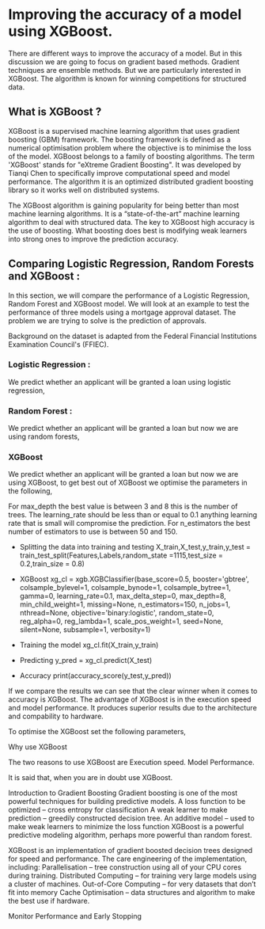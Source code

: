 
# Improving the accuracy of a model using XGBoost.

There are different ways to improve the accuracy of a model. But in this discussion we are going to focus on gradient based methods. Gradient techniques are ensemble methods. But we are particularly interested in XGBoost. The algorithm is known for winning competitions for structured data. 

## What is XGBoost ?

XGBoost is a supervised machine learning algorithm that uses gradient boosting (GBM) framework. The boosting framework is defined as a numerical optimisation problem where the objective is to minimise the loss of the model. XGBoost belongs to a family of boosting algorithms. The term 'XGBoost' stands for "eXtreme Gradient Boosting". It was developed by Tianqi Chen to specifically improve computational speed and model performance. The algorithm it is an optimized distributed gradient boosting library so it works well on distributed systems.

The XGBoost algorithm is gaining popularity for being better than most machine learning algorithms. It is a “state-of-the-art” machine learning algorithm to deal with structured data. The key to XGBoost high accuracy is the use of boosting. What boosting does best is modifying weak learners into strong ones to improve the prediction accuracy. 

## Comparing Logistic Regression, Random Forests and XGBoost :

In this section, we will compare the performance of a Logistic Regression, Random Forest and XGBoost model.  We will look at an example to test the performance of three models using a mortgage approval dataset. The problem we are trying to solve is the prediction of approvals.

Background on the dataset is adapted from the Federal Financial Institutions Examination Council's (FFIEC). 

### Logistic Regression :
We predict whether an applicant will be granted a loan using logistic regression, 

### Random Forest : 
We predict whether an applicant will be granted a loan but now we are using random forests,

### XGBoost
We predict whether an applicant will be granted a loan but now we are using XGBoost, to get best out of XGBoost we optimise the parameters in the following, 

For max_depth the best value is between 3 and 8 this is the number of trees. The learning_rate should be less than or equal to 0.1 anything learning rate that is small will compromise the prediction.  For n_estimators the best number of estimators to use is between 50 and 150. 

- Splitting the data into training and testing
X_train,X_test,y_train,y_test = train_test_split(Features,Labels,random_state =1115,test_size = 0.2,train_size = 0.8)

- XGBoost
xg_cl = xgb.XGBClassifier(base_score=0.5, booster='gbtree', colsample_bylevel=1,
       colsample_bynode=1, colsample_bytree=1, gamma=0, learning_rate=0.1,
       max_delta_step=0, max_depth=8, min_child_weight=1, missing=None,
       n_estimators=150, n_jobs=1, nthread=None,
       objective='binary:logistic', random_state=0, reg_alpha=0,
       reg_lambda=1, scale_pos_weight=1, seed=None, silent=None,
       subsample=1, verbosity=1)

- Training the model
xg_cl.fit(X_train,y_train)

- Predicting
y_pred = xg_cl.predict(X_test)

- Accuracy
print(accuracy_score(y_test,y_pred))

If we compare the results we can see that the clear winner when it comes to accuracy is XGBoost. The advantage of XGBoost is in the execution speed and model performance. It produces superior results due to the architecture and compability to hardware.





To optimise the XGBoost set the following parameters,  



Why use XGBoost

The two reasons to use XGBoost are 
Execution speed.
Model Performance.


It is said that, when you are in doubt use XGBoost.




Introduction to Gradient Boosting
Gradient boosting is one of the most powerful techniques for building predictive models. 
A loss function to be optimized – cross entropy for classification
A weak learner to make prediction – greedily constructed decision tree.
An additive model – used to make weak learners to minimize the loss function
XGBoost is a powerful predictive modeling algorithm, perhaps more powerful than random forest.

XGBoost is an implementation of gradient boosted decision trees designed for speed and performance.   The care engineering of the implementation, including:
Parallelisation – tree construction using all of your CPU cores during training.
Distributed Computing – for training very large models using a cluster of machines.
Out-of-Core Computing – for very datasets that don’t fit into memory
Cache Optimisation – data structures and algorithm to make the best use if hardware.

Monitor Performance and Early Stopping







